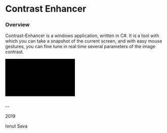 # Contrast Enhancer

### **Overview**

<div>

Contrast-Enhancer is a windows application, written in C#. It is a tool with which you can take a snapshot of the current screen, and with easy mouse gestures, you can fine tune in real time several parameters of the image contrast.

<img alt="App icon" src="docs/blackblank.png" style="width: 220px;">

</div>

--

2019

Ionut Sava
